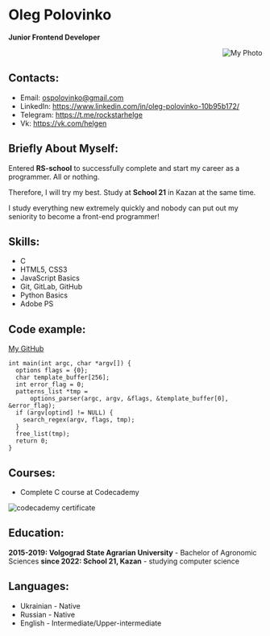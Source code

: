 # Oleg Polovinko
**Junior Frontend Developer**

<div style="text-align: right">
<img src="https://i.ibb.co/C0Fy6SL/2022-11-25-22-47.png" alt="My Photo">
</div>

## Contacts:
* Email: ospolovinko@gmail.com
* LinkedIn: https://www.linkedin.com/in/oleg-polovinko-10b95b172/
* Telegram: https://t.me/rockstarhelge
* Vk: https://vk.com/helgen

## Briefly About Myself:
Entered **RS-school** to successfully complete and start my career as a programmer. All or nothing.

Therefore, I will try my best. Study at **School 21** in Kazan at the same time.

I study everything new extremely quickly and nobody can put out my seniority to become a front-end programmer!

## Skills:
* C 
* HTML5, CSS3
* JavaScript Basics
* Git, GitLab, GitHub
* Python Basics
* Adobe PS 

## Code example:
[My GitHub](https://github.com/sheritsh)
``` 
int main(int argc, char *argv[]) {
  options flags = {0};
  char template_buffer[256];
  int error_flag = 0;
  patterns_list *tmp =
      options_parser(argc, argv, &flags, &template_buffer[0], &error_flag);
  if (argv[optind] != NULL) {
    search_regex(argv, flags, tmp);
  }
  free_list(tmp);
  return 0;
}
```

## Courses:
* Complete C course at Codecademy

![codecademy certificate](https://i.ibb.co/dBh78HM/Screenshot-2022-11-05-at-18-11-47.png)

## Education:
**2015-2019: Volgograd State Agrarian University** - Bachelor of Agronomic Sciences
**since 2022: School 21, Kazan** - studying computer science

## Languages:
* Ukrainian - Native
* Russian - Native
* English - Intermediate/Upper-intermediate


